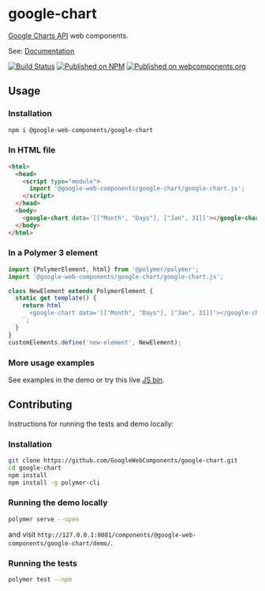 # google-chart

[Google Charts API](https://developers.google.com/chart/) web components.

See: [Documentation](https://www.webcomponents.org/element/@google-web-components/google-chart)

[![Build Status](https://travis-ci.org/GoogleWebComponents/google-chart.svg?branch=master)](https://travis-ci.org/GoogleWebComponents/google-chart) [![Published on NPM](https://img.shields.io/npm/v/@google-web-components/google-chart.svg)](https://www.npmjs.com/package/@google-web-components/google-chart) [![Published on webcomponents.org](https://img.shields.io/badge/webcomponents.org-published-blue.svg)](https://www.webcomponents.org/element/@google-web-components/google-chart)

## Usage

### Installation

```sh
npm i @google-web-components/google-chart
```

### In HTML file

```html
<html>
  <head>
    <script type="module">
      import '@google-web-components/google-chart/google-chart.js';
    </script>
  </head>
  <body>
    <google-chart data='[["Month", "Days"], ["Jan", 31]]'></google-chart>
  </body>
</html>
```

### In a Polymer 3 element

```js
import {PolymerElement, html} from '@polymer/polymer';
import '@google-web-components/google-chart/google-chart.js';

class NewElement extends PolymerElement {
  static get template() {
    return html`
      <google-chart data='[["Month", "Days"], ["Jan", 31]]'></google-chart>
    `;
  }
}
customElements.define('new-element', NewElement);
```

### More usage examples

See examples in the demo or try this live [JS bin](https://jsbin.com/cutocabome/edit?html,output).

## Contributing

Instructions for running the tests and demo locally:

### Installation
```sh
git clone https://github.com/GoogleWebComponents/google-chart.git
cd google-chart
npm install
npm install -g polymer-cli
```

### Running the demo locally
```sh
polymer serve --open
```
and visit `http://127.0.0.1:8081/components/@google-web-components/google-chart/demo/`.

### Running the tests
```sh
polymer test --npm
```

